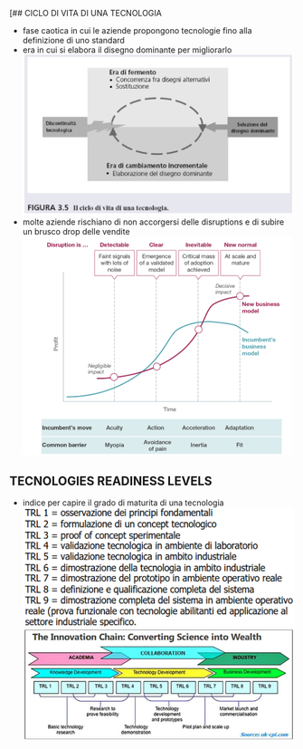 
[## CICLO DI VITA DI UNA TECNOLOGIA
- fase caotica in cui le aziende propongono tecnologie fino alla definizione di uno standard
- era in cui si elabora il disegno dominante per migliorarlo
![](../assets/Pasted%20image%2020230928163324.png)
-  molte aziende rischiano di non accorgersi delle disruptions e di subire un brusco drop delle vendite
![](../assets/Pasted%20image%2020230928163518.png)

## TECNOLOGIES READINESS LEVELS
- indice per capire il grado di maturita di una tecnologia
![](../assets/Pasted%20image%2020230928164558.png)
![](../assets/Pasted%20image%2020230928164755.png)
